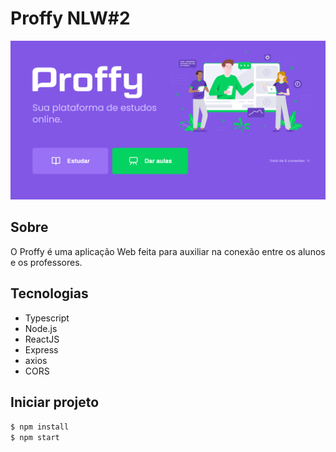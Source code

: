 # Proffy NLW#2 

![](img/proffy.PNG)

## Sobre

O Proffy é uma aplicação Web feita para auxiliar na conexão entre os alunos e os professores. 

## Tecnologias

 - Typescript
 - Node.js
 - ReactJS
 - Express
 - axios
 - CORS

## Iniciar projeto

`$ npm install `\
`$ npm start `

 